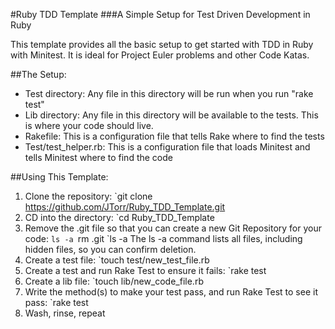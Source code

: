 #Ruby TDD Template
###A Simple Setup for Test Driven Development in Ruby

This template provides all the basic setup to get started with TDD in Ruby with Minitest.
It is ideal for Project Euler problems and other Code Katas.

##The Setup:

* Test directory: Any file in this directory will be run when you run "rake test"
* Lib directory: Any file in this directory will be available to the tests. This is where your code should live.
* Rakefile: This is a configuration file that tells Rake where to find the tests
* Test/test_helper.rb: This is a configuration file that loads Minitest and tells Minitest where to find the code

##Using This Template:
1. Clone the repository:
`git clone https://github.com/JTorr/Ruby_TDD_Template.git
2. CD into the directory:
`cd Ruby_TDD_Template
3. Remove the .git file so that you can create a new Git Repository for your code:
`ls -a
`rm .git
`ls -a
The ls -a command lists all files, including hidden files, so you can confirm deletion.
4. Create a test file:
`touch test/new_test_file.rb
5. Create a test and run Rake Test to ensure it fails:
`rake test
6. Create a lib file:
`touch lib/new_code_file.rb
7. Write the method(s) to make your test pass, and run Rake Test to see it pass:
`rake test
8. Wash, rinse, repeat
